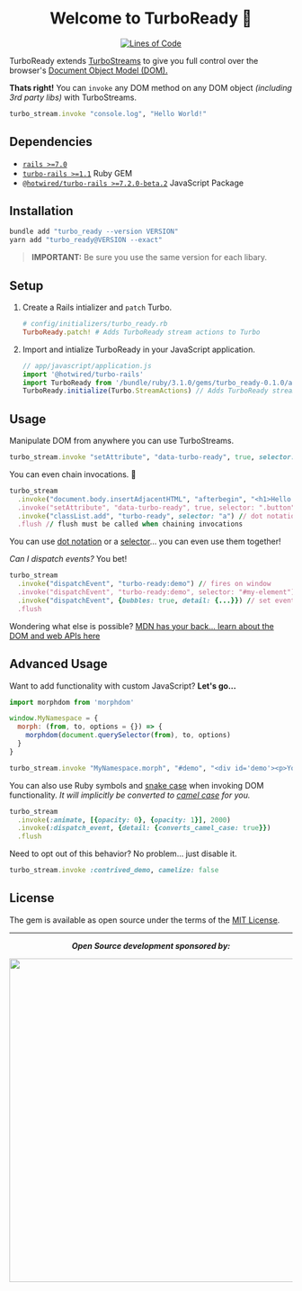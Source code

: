 <p align="center">
  <h1 align="center">Welcome to TurboReady 👋</h1>
  <p align="center">
    <a href="http://blog.codinghorror.com/the-best-code-is-no-code-at-all/" target="_blank">
      <img alt="Lines of Code" src="https://img.shields.io/badge/lines_of_code-275-brightgreen.svg?style=flat" />
    </a>
  </p>
</p>

TurboReady extends [TurboStreams](https://turbo.hotwired.dev/reference/streams) to give you full control over the browser's [Document Object Model (DOM).](https://developer.mozilla.org/en-US/docs/Web/API/Document_Object_Model)

**Thats right!**
You can `invoke` any DOM method on any DOM object *(including 3rd party libs)* with TurboStreams.

```ruby
turbo_stream.invoke "console.log", "Hello World!"
```

## Dependencies

- [`rails >=7.0`](https://rubygems.org/gems/rails)
- [`turbo-rails >=1.1`](https://rubygems.org/gems/turbo-rails) Ruby GEM
- [`@hotwired/turbo-rails >=7.2.0-beta.2`](https://yarnpkg.com/package/@hotwired/turbo-rails) JavaScript Package

## Installation

```ruby
bundle add "turbo_ready --version VERSION"
yarn add "turbo_ready@VERSION --exact"
```

> **IMPORTANT:** Be sure you use the same version for each libary.

## Setup

1. Create a Rails intializer and `patch` Turbo.

    ```ruby
    # config/initializers/turbo_ready.rb
    TurboReady.patch! # Adds TurboReady stream actions to Turbo
    ```
2. Import and intialize TurboReady in your JavaScript application.

    ```js
    // app/javascript/application.js
    import '@hotwired/turbo-rails'
    import TurboReady from '/bundle/ruby/3.1.0/gems/turbo_ready-0.1.0/app/assets/builds/turbo_ready.js'
    TurboReady.initialize(Turbo.StreamActions) // Adds TurboReady stream actions to Turbo
    ```

## Usage

Manipulate DOM from anywhere you can use TurboStreams.

```ruby
turbo_stream.invoke "setAttribute", "data-turbo-ready", true, selector: ".button"
```

You can even chain invocations. 🤯

```ruby
turbo_stream
  .invoke("document.body.insertAdjacentHTML", "afterbegin", "<h1>Hello World!</h1>") // dot notation
  .invoke("setAttribute", "data-turbo-ready", true, selector: ".button") // selector
  .invoke("classList.add", "turbo-ready", selector: "a") // dot notation + selector
  .flush // flush must be called when chaining invocations
```

You can use [dot notation](https://developer.mozilla.org/en-US/docs/Web/JavaScript/Reference/Operators/Property_accessors#dot_notation) or a [selector](https://developer.mozilla.org/en-US/docs/Web/API/Document/querySelectorAll)... you can even use them together!

*Can I dispatch events?* You bet!

```ruby
turbo_stream
  .invoke("dispatchEvent", "turbo-ready:demo") // fires on window
  .invoke("dispatchEvent", "turbo-ready:demo", selector: "#my-element") // fires on matching element(s)
  .invoke("dispatchEvent", {bubbles: true, detail: {...}}) // set event options
  .flush
```

Wondering what else is possible?
[MDN has your back... learn about the DOM and web APIs here](https://developer.mozilla.org/en-US/docs/Web/API.)

## Advanced Usage

Want to add functionality with custom JavaScript? **Let's go...**

```js
import morphdom from 'morphdom'

window.MyNamespace = {
  morph: (from, to, options = {}) => {
    morphdom(document.querySelector(from), to, options)
  }
}
```

```ruby
turbo_stream.invoke "MyNamespace.morph", "#demo", "<div id='demo'><p>You've changed...</p></div>", {childrenOnly: true}
```

You can also use Ruby symbols and [snake case](https://en.wikipedia.org/wiki/Snake_case) when invoking DOM functionality.
*It will implicitly be converted to [camel case](https://en.wikipedia.org/wiki/Camel_case) for you.*

```ruby
turbo_stream
  .invoke(:animate, [{opacity: 0}, {opacity: 1}], 2000)
  .invoke(:dispatch_event, {detail: {converts_camel_case: true}})
  .flush
```

Need to opt out of this behavior? No problem... just disable it.

```ruby
turbo_stream.invoke :contrived_demo, camelize: false
```

## License

The gem is available as open source under the terms of the [MIT License](https://opensource.org/licenses/MIT).

---

<p align="center">
  <strong><em>Open Source development sponsored by:</em></strong>
</p>

<p align="center">
  <a href="https://www.clickfunnels.com?utm_source=hopsoft&utm_medium=open-source&utm_campaign=turbo_ready">
    <img src="https://images.clickfunnel.com/uploads/digital_asset/file/176632/clickfunnels-dark-logo.svg" width="575" />
  </a>
</p>
